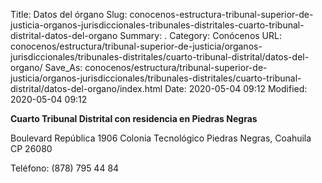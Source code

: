 Title: Datos del órgano
Slug: conocenos-estructura-tribunal-superior-de-justicia-organos-jurisdiccionales-tribunales-distritales-cuarto-tribunal-distrital-datos-del-organo
Summary: .
Category: Conócenos
URL: conocenos/estructura/tribunal-superior-de-justicia/organos-jurisdiccionales/tribunales-distritales/cuarto-tribunal-distrital/datos-del-organo/
Save_As: conocenos/estructura/tribunal-superior-de-justicia/organos-jurisdiccionales/tribunales-distritales/cuarto-tribunal-distrital/datos-del-organo/index.html
Date: 2020-05-04 09:12
Modified: 2020-05-04 09:12



**Cuarto Tribunal Distrital con residencia en Piedras Negras**

Boulevard República 1906
Colonia Tecnológico
Piedras Negras, Coahuila
CP 26080

Teléfono: (878) 795 44 84



